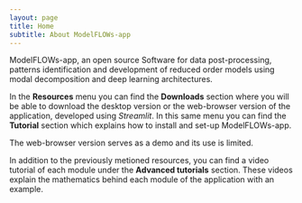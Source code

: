 ```yaml
---
layout: page
title: Home
subtitle: About ModelFLOWs-app
---
```


ModelFLOWs-app, an open source Software for data post-processing, patterns identification and development of reduced order models using modal decomposition and deep learning architectures.

In the **Resources** menu you can find the **Downloads** section where you will be able to download the desktop version or the web-browser version of the application, developed using *Streamlit*. In this same menu you can find the **Tutorial** section which explains how to install and set-up ModelFLOWs-app.

The web-browser version serves as a demo and its use is limited.

In addition to the previously metioned resources, you can find a video tutorial of each module under the **Advanced tutorials** section. These videos explain the mathematics behind each module of the application with an example.
